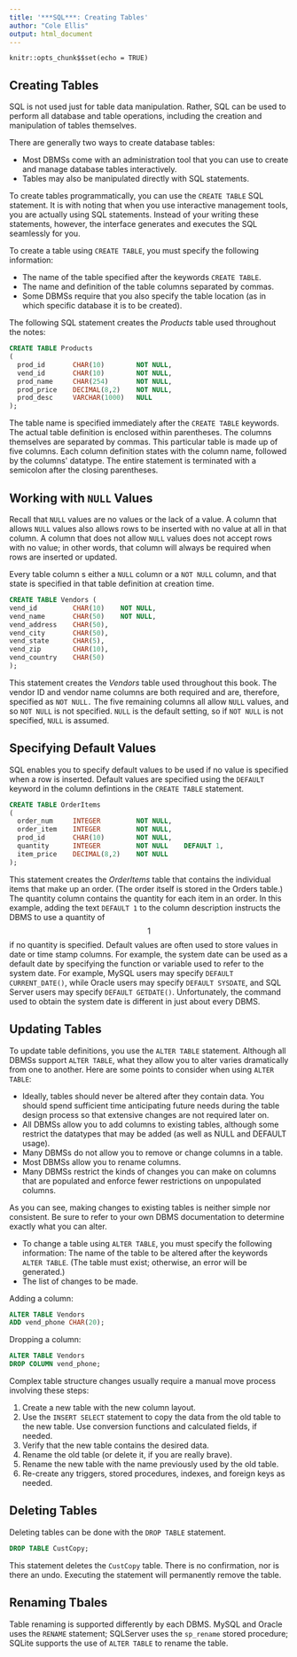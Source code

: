 ```yaml
---
title: '***SQL***: Creating Tables'
author: "Cole Ellis"
output: html_document
---
```


```{r setup, include=FALSE}
knitr::opts_chunk$$set(echo = TRUE)
```

## Creating Tables
SQL is not used just for table data manipulation.  Rather, SQL can be used to perform all database and table operations, including the creation and manipulation of tables themselves.

There are generally two ways to create database tables:

- Most DBMSs come with an administration tool that you can use to create and manage database tables interactively.
- Tables may also be manipulated directly with SQL statements.

To create tables programmatically, you can use the `CREATE TABLE` SQL statement.  It is with noting that when you use interactive management tools, you are actually using SQL statements.  Instead of your writing these statements, however, the interface generates and executes the SQL seamlessly for you.

To create a table using `CREATE TABLE`, you must specify the following information:

- The name of the table specified after the keywords `CREATE TABLE`.
- The name and definition of the table columns separated by commas.
- Some DBMSs require that you also specify the table location (as in which specific database it is to be created).

The following SQL statement creates the *Products* table used throughout the notes:
```sql
CREATE TABLE Products
(
  prod_id       CHAR(10)        NOT NULL,
  vend_id       CHAR(10)        NOT NULL,
  prod_name     CHAR(254)       NOT NULL,
  prod_price    DECIMAL(8,2)    NOT NULL,
  prod_desc     VARCHAR(1000)   NULL
);
```

The table name is specified immediately after the `CREATE TABLE` keywords.  The actual table definition is enclosed within parentheses.  The columns themselves are separated by commas.  This particular table is made up of five columns.  Each column definition states with the column name, followed by the columns' datatype.  The entire statement is terminated with a semicolon after the closing parentheses.

## Working with `NULL` Values
Recall that `NULL` values are no values or the lack of a value.  A column that allows `NULL` values also allows rows to be inserted with no value at all in that column.  A column that does not allow `NULL` values does not accept rows with no value; in other words, that column will always be required when rows are inserted or updated.

Every table column s either a `NULL` column or a `NOT NULL` column, and that state is specified in that table definition at creation time.
```sql
CREATE TABLE Vendors (
vend_id         CHAR(10)    NOT NULL,
vend_name       CHAR(50)    NOT NULL,
vend_address    CHAR(50),
vend_city       CHAR(50),
vend_state      CHAR(5),
vend_zip        CHAR(10),
vend_country    CHAR(50)
);
```

This statement creates the *Vendors* table used throughout this book. The vendor ID and vendor name columns are both required and are, therefore, specified as `NOT NULL.` The five remaining columns all allow `NULL` values, and so `NOT NULL` is not specified. `NULL` is the default setting, so if `NOT NULL` is not specified, `NULL` is assumed.

## Specifying Default Values
SQL enables you to specify default values to be used if no value is specified when a row is inserted.  Default values are specified using the `DEFAULT` keyword in the column defintions in the `CREATE TABLE` statement.
```sql
CREATE TABLE OrderItems
(
  order_num     INTEGER         NOT NULL,
  order_item    INTEGER         NOT NULL,
  prod_id       CHAR(10)        NOT NULL,
  quantity      INTEGER         NOT NULL    DEFAULT 1,
  item_price    DECIMAL(8,2)    NOT NULL
);
```

This statement creates the *OrderItems* table that contains the individual items that make up an order. (The order itself is stored in the Orders table.) The quantity column contains the quantity for each item in an order. In this example, adding the text `DEFAULT 1` to the column description instructs the DBMS to use a quantity of $$1$$ if no quantity is specified.
Default values are often used to store values in date or time stamp columns. For example, the system date can be used as a default date by specifying the function or variable used to refer to the system date. For example, MySQL users may specify `DEFAULT CURRENT_DATE()`, while Oracle users may specify `DEFAULT SYSDATE`, and SQL Server users may specify `DEFAULT GETDATE()`. Unfortunately, the command used to obtain the system date is different in just about every DBMS.

## Updating Tables
To update table definitions, you use the `ALTER TABLE` statement. Although all DBMSs support `ALTER TABLE`, what they allow you to alter varies dramatically from one to another. Here are some points to consider when using `ALTER TABLE`:

- Ideally, tables should never be altered after they contain data. You should spend sufficient time anticipating future needs during the table design process so that extensive changes are not required later on.
- All DBMSs allow you to add columns to existing tables, although some restrict the datatypes that may be added (as well as NULL and DEFAULT usage).
- Many DBMSs do not allow you to remove or change columns in a table.
- Most DBMSs allow you to rename columns.
- Many DBMSs restrict the kinds of changes you can make on columns that are populated and enforce fewer restrictions on unpopulated columns.

As you can see, making changes to existing tables is neither simple nor consistent. Be sure to refer to your own DBMS documentation to determine exactly what you can alter.

- To change a table using `ALTER TABLE`, you must specify the following information: The name of the table to be altered after the keywords `ALTER TABLE`. (The table must exist; otherwise, an error will be generated.)
- The list of changes to be made.

Adding a column:
```sql
ALTER TABLE Vendors
ADD vend_phone CHAR(20);
```

Dropping a column:
```sql
ALTER TABLE Vendors
DROP COLUMN vend_phone;
```

Complex table structure changes usually require a manual move process involving these steps:

1. Create a new table with the new column layout.
2. Use the `INSERT SELECT` statement to copy the data from the old table to the new table. Use conversion functions and calculated fields, if needed.
3. Verify that the new table contains the desired data.
4. Rename the old table (or delete it, if you are really brave).
5. Rename the new table with the name previously used by the old table.
6. Re-create any triggers, stored procedures, indexes, and foreign keys as needed.

## Deleting Tables
Deleting tables can be done with the `DROP TABLE` statement.
```sql
DROP TABLE CustCopy;
```
This statement deletes the `CustCopy` table.  There is no confirmation, nor is there an undo.  Executing the statement will permanently remove the table.

## Renaming Tbales
Table renaming is supported differently by each DBMS.  MySQL and Oracle uses the `RENAME` statement; SQLServer uses the `sp_rename` stored procedure; SQLite supports the use of `ALTER TABLE` to rename the table.